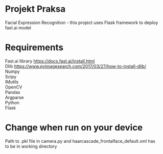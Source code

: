# Projekt Praksa
 Facial Expression Recognition - this project uses Flask framework to deploy fast.ai model 

# Requirements 

Fast.ai library https://docs.fast.ai/install.html <br />
Dlib https://www.pyimagesearch.com/2017/03/27/how-to-install-dlib/ <br />
Numpy <br />
Scipy <br />
IMutils <br />
OpenCV <br />
Pandas <br />
Argparse <br />
Python <br />
Flask <br />


# Change when run on your device 
Path to .pkl file in camera.py and haarcascade_frontalface_default.xml has to be in working directory
